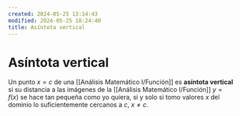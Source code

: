 ```yaml
---
created: 2024-05-25 13:14:43
modified: 2024-05-25 18:24:40
title: Asíntota vertical
---
```


# Asíntota vertical

Un punto $x = c$ de una [[Análisis Matemático I/Función]] es **asíntota vertical** si su distancia a las imágenes de la [[Análisis Matemático I/Función]] $y = f(x)$ se hace tan pequeña como yo quiera, si y solo si tomo valores $x$ del dominio lo suficientemente cercanos a $c$, $x \neq c$.
